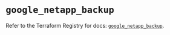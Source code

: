 # `google_netapp_backup`

Refer to the Terraform Registry for docs: [`google_netapp_backup`](https://registry.terraform.io/providers/hashicorp/google-beta/5.37.0/docs/resources/google_netapp_backup).
